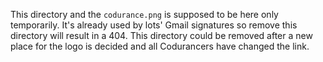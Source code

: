 This directory and the `codurance.png` is supposed to be here only temporarily.
It's already used by lots' Gmail signatures so remove this directory will result in a 404.
This directory could be removed after a new place for the logo is decided and all Codurancers have changed the link.
